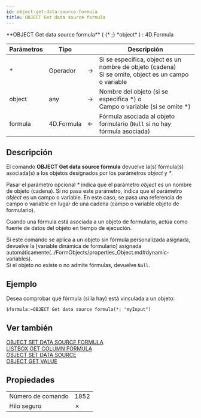 ```yaml
---
id: object-get-data-source-formula
title: OBJECT Get data source formula
---
```


<!--REF #_command_.OBJECT Get data source formula.Syntax-->**OBJECT Get data source formula** ( {* ;} *object* ) : 4D.Formula<!-- END REF-->

<!--REF #_command_.OBJECT Get data source formula.Params-->

| Parámetros | Tipo                       |                             | Descripción                                                                                                                |
| ---------- | -------------------------- | --------------------------- | -------------------------------------------------------------------------------------------------------------------------- |
| \*         | Operador                   | &#8594; | Si se especifica, object es un nombre de objeto (cadena)<br/>Si se omite, object es un campo o variable |
| object     | any                        | &#8594; | Nombre del objeto (si se especifica \*) o<br/>Campo o variable (si se omite \*)      |
| formula    | 4D.Formula | &#8592; | Fórmula asociada al objeto formulario (`Null` si no hay fórmula asociada)                               |

<!-- END REF-->

## Descripción

El comando **OBJECT Get data source formula**<!--REF #_command_.OBJECT Get data source formula.Summary--> devuelve la(s) fórmula(s) asociada(s) a los objetos designados por los parámetros *object* y *\**.<!-- END REF-->

Pasar el parámetro opcional *\** indica que el parámetro *object* es un nombre de objeto (cadena). Si no pasa este parámetro, indica que el parámetro *object* es un campo o variable. En este caso, se pasa una referencia de campo o variable en lugar de una cadena (campo o variable objeto de formulario).

Cuando una fórmula está asociada a un objeto de formulario, actúa como fuente de datos del objeto en tiempo de ejecución.

Si este comando se aplica a un objeto sin fórmula personalizada asignada, devuelve la [variable dinámica de formulario] asignada automáticamente(../FormObjects/properties_Object.md#dynamic-variables).  
Si el objeto no existe o no admite fórmulas, devuelve `Null`.

## Ejemplo

Desea comprobar qué fórmula (si la hay) está vinculada a un objeto:

```4d
$formula:=OBJECT Get data source formula(*; "myInput")

```

## Ver también

[OBJECT SET DATA SOURCE FORMULA](object-set-data-source-formula.md)<br/>
[LISTBOX GET COLUMN FORMULA](../commands-legacy/listbox-get-column-formula.md)<br/>
[OBJECT SET DATA SOURCE](../commands-legacy/object-set-data-source.md)<br/>
[OBJECT GET VALUE](../commands-legacy/object-get-value.md)

## Propiedades

|                   |                             |
| ----------------- | --------------------------- |
| Número de comando | 1852                        |
| Hilo seguro       | &cross; |


